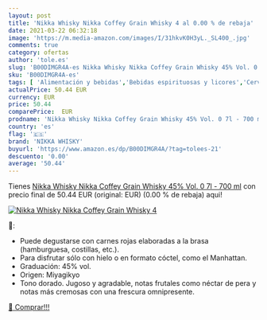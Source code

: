 ```yaml
---
layout: post
title: 'Nikka Whisky Nikka Coffey Grain Whisky 4 al 0.00 % de rebaja'
date: 2021-03-22 06:32:18
image: 'https://m.media-amazon.com/images/I/31hkvK0H3yL._SL400_.jpg'
comments: true
category: ofertas
author: 'tole.es'
slug: 'B00DIMGR4A-es Nikka Whisky Nikka Coffey Grain Whisky 45% Vol. 0 7l - 700 ml'
sku: 'B00DIMGR4A-es'
tags: [ 'Alimentación y bebidas','Bebidas espirituosas y licores','Cervezas, vinos y licores','Whisky','nikka whisky','whisky', ]
actualPrice: 50.44 EUR
currency: EUR
price: 50.44
comparePrice:  EUR
prodname: 'Nikka Whisky Nikka Coffey Grain Whisky 45% Vol. 0 7l - 700 ml'
country: 'es'
flag: '🇪🇸'
brand: 'NIKKA WHISKY'
buyurl: 'https://www.amazon.es/dp/B00DIMGR4A/?tag=tolees-21'
descuento: '0.00'
average: '50.44'
---
```


Tienes [Nikka Whisky Nikka Coffey Grain Whisky 45% Vol. 0 7l - 700 ml](https://www.amazon.es/dp/B00DIMGR4A/?tag=tolees-21) con precio final de  50.44 EUR (original:  EUR) (0.00 %  de rebaja) aqui!

[![Nikka Whisky Nikka Coffey Grain Whisky 4](https://m.media-amazon.com/images/I/31hkvK0H3yL._SL400_.jpg)](https://www.amazon.es/dp/B00DIMGR4A/?tag=tolees-21)

🔎:

- Puede degustarse con carnes rojas elaboradas a la brasa (hamburguesa, costillas, etc.).
- Para disfrutar sólo con hielo o en formato cóctel, como el Manhattan.
- Graduación: 45% vol.
- Origen: Miyagikyo
- Tono dorado. Jugoso y agradable, notas frutales como néctar de pera y notas más cremosas con una frescura omnipresente.

[🛒 Comprar!!!](https://www.amazon.es/dp/B00DIMGR4A/?tag=tolees-21)
